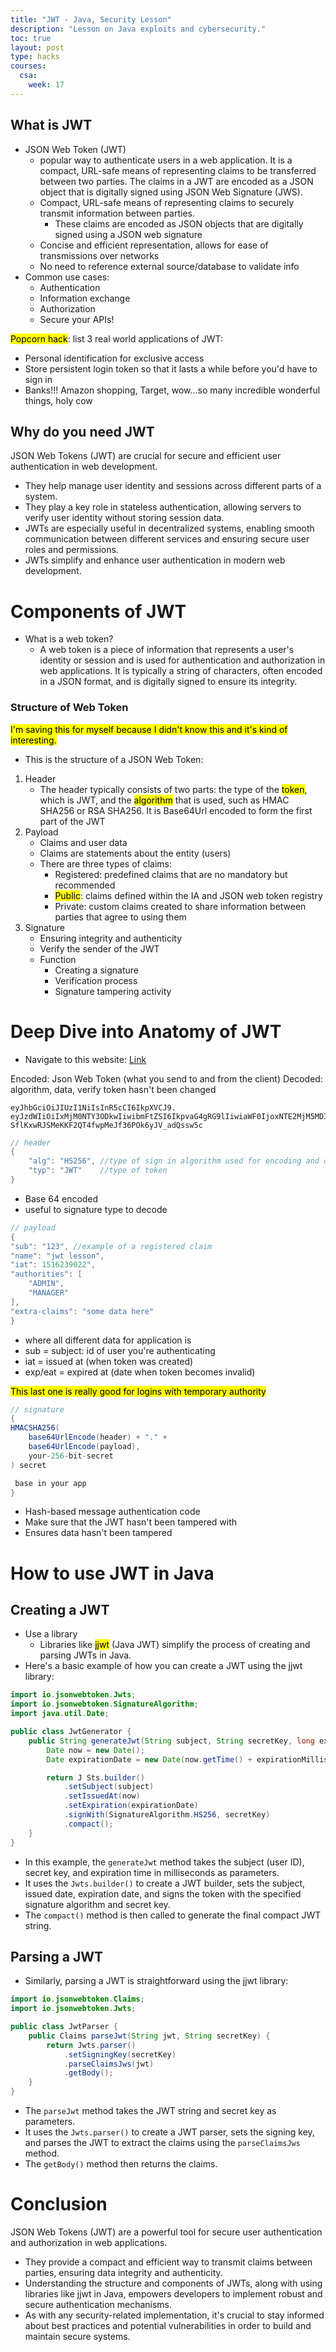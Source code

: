 ```yaml
---
title: "JWT - Java, Security Lesson"
description: "Lesson on Java exploits and cybersecurity."
toc: true
layout: post
type: hacks
courses:
  csa:
    week: 17
---
```


## What is JWT
- JSON Web Token (JWT)
    - popular way to authenticate users in a web application. It is a compact, URL-safe means of representing claims to be transferred between two parties. The claims in a JWT are encoded as a JSON object that is digitally signed using JSON Web Signature (JWS).
    - Compact, URL-safe means of representing claims to securely transmit information between parties.
        - These claims are encoded as JSON objects that are digitally signed using a JSON web signature
    - Concise and efficient representation, allows for ease of transmissions over networks
    - No need to reference external source/database to validate info
- Common use cases:
    - Authentication
    - Information exchange
    - Authorization
    - Secure your APIs!

<mark>Popcorn hack</mark>: list 3 real world applications of JWT:

- Personal identification for exclusive access
- Store persistent login token so that it lasts a while before you'd have to sign in
- Banks!!! Amazon shopping, Target, wow...so many incredible wonderful things, holy cow

## Why do you need JWT
JSON Web Tokens (JWT) are crucial for secure and efficient user authentication in web development.
- They help manage user identity and sessions across different parts of a system.
- They play a key role in stateless authentication, allowing servers to verify user identity without storing session data.
- JWTs are especially useful in decentralized systems, enabling smooth communication between different services and ensuring secure user roles and permissions.
- JWTs simplify and enhance user authentication in modern web development.

# Components of JWT

- What is a web token?
    - A web token is a piece of information that represents a user's identity or session and is used for authentication and authorization in web applications. It is typically a string of characters, often encoded in a JSON format, and is digitally signed to ensure its integrity.

### Structure of Web Token

<mark>I'm saving this for myself because I didn't know this and it's kind of interesting.</mark>

- This is the structure of a JSON Web Token:

1. Header
    - The header typically consists of two parts: the type of the <mark>token</mark>, which is JWT, and the <mark>algorithm</mark> that is used, such as HMAC SHA256 or RSA SHA256. It is Base64Url encoded to form the first part of the JWT
2. Payload
    - Claims and user data
    - Claims are statements about the entity (users)
    - There are three types of claims:
        - Registered: predefined claims that are no mandatory but recommended
        - <mark>Public</mark>: claims defined within the IA and JSON web token registry
        - Private: custom claims created to share information between parties that agree to using them
3. Signature
    - Ensuring integrity and authenticity
    - Verify the sender of the JWT
    - Function
        - Creating a signature
        - Verification process
        - Signature tampering activity

# Deep Dive into Anatomy of JWT

- Navigate to this website: [Link](https://jwt.io/)

Encoded: Json Web Token (what you send to and from the client)
Decoded: algorithm, data, verify token hasn't been changed

```plaintext
eyJhbGciOiJIUzI1NiIsInR5cCI6IkpXVCJ9.
eyJzdWIiOiIxMjM0NTY3ODkwIiwibmFtZSI6IkpvaG4gRG9lIiwiaWF0IjoxNTE2MjM5MDIyfQ.
SflKxwRJSMeKKF2QT4fwpMeJf36POk6yJV_adQssw5c
```

```java
// header
{
    "alg": "HS256", //type of sign in algorithm used for encoding and decoding
    "typ": "JWT"    //type of token
}
```

- Base 64 encoded
- useful to signature type to decode

```java
// payload
{
"sub": "123", //example of a registered claim
"name": "jwt lesson",
"iat": 1516239022",
"authorities": [
    "ADMIN",
    "MANAGER"
],
"extra-claims": "some data here"
}
```

- where all different data for application is
- sub = subject: id of user you're authenticating
- iat = issued at (when token was created)
- exp/eat = expired at (date when token becomes invalid)

<mark>This last one is really good for logins with temporary authority</mark>

```java
// signature
{
HMACSHA256(
    base64UrlEncode(header) + "." +
    base64UrlEncode(payload),
    your-256-bit-secret
) secret

 base in your app
}
```

- Hash-based message authentication code
- Make sure that the JWT hasn't been tampered with
- Ensures data hasn't been tampered

# How to use JWT in Java

## Creating a JWT

- Use a library
    - Libraries like <mark>jjwt</mark> (Java JWT) simplify the process of creating and parsing JWTs in Java.
- Here's a basic example of how you can create a JWT using the jjwt library:

```java
import io.jsonwebtoken.Jwts;
import io.jsonwebtoken.SignatureAlgorithm;
import java.util.Date;

public class JwtGenerator {
    public String generateJwt(String subject, String secretKey, long expirationMillis) {
        Date now = new Date();
        Date expirationDate = new Date(now.getTime() + expirationMillis);

        return J Sts.builder()
            .setSubject(subject)
            .setIssuedAt(now)
            .setExpiration(expirationDate)
            .signWith(SignatureAlgorithm.HS256, secretKey)
            .compact();
    }
}
```

- In this example, the `generateJwt` method takes the subject (user ID), secret key, and expiration time in milliseconds as parameters.
- It uses the `Jwts.builder()` to create a JWT builder, sets the subject, issued date, expiration date, and signs the token with the specified signature algorithm and secret key.
- The `compact()` method is then called to generate the final compact JWT string.

## Parsing a JWT

- Similarly, parsing a JWT is straightforward using the jjwt library:

```java
import io.jsonwebtoken.Claims;
import io.jsonwebtoken.Jwts;

public class JwtParser {
    public Claims parseJwt(String jwt, String secretKey) {
        return Jwts.parser()
            .setSigningKey(secretKey)
            .parseClaimsJws(jwt)
            .getBody();
    }
}
```

- The `parseJwt` method takes the JWT string and secret key as parameters.
- It uses the `Jwts.parser()` to create a JWT parser, sets the signing key, and parses the JWT to extract the claims using the `parseClaimsJws` method.
- The `getBody()` method then returns the claims.

# Conclusion

JSON Web Tokens (JWT) are a powerful tool for secure user authentication and authorization in web applications.
- They provide a compact and efficient way to transmit claims between parties, ensuring data integrity and authenticity.
- Understanding the structure and components of JWTs, along with using libraries like jjwt in Java, empowers developers to implement robust and secure authentication mechanisms.
- As with any security-related implementation, it's crucial to stay informed about best practices and potential vulnerabilities in order to build and maintain secure systems.
```
